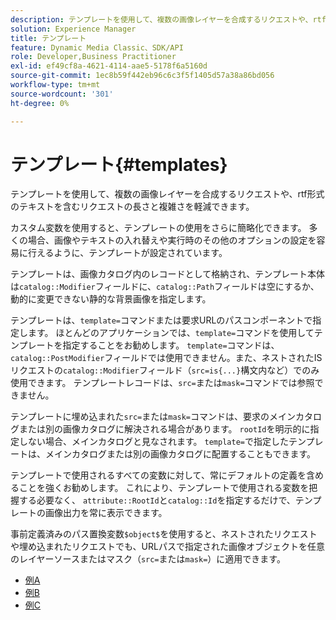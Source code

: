 ```yaml
---
description: テンプレートを使用して、複数の画像レイヤーを合成するリクエストや、rtf形式のテキストを含むリクエストの長さと複雑さを軽減できます。
solution: Experience Manager
title: テンプレート
feature: Dynamic Media Classic、SDK/API
role: Developer,Business Practitioner
exl-id: ef49cf8a-4621-4114-aae5-5178f6a5160d
source-git-commit: 1ec8b59f442eb96c6c3f5f1405d57a38a86bd056
workflow-type: tm+mt
source-wordcount: '301'
ht-degree: 0%

---
```


# テンプレート{#templates}

テンプレートを使用して、複数の画像レイヤーを合成するリクエストや、rtf形式のテキストを含むリクエストの長さと複雑さを軽減できます。

カスタム変数を使用すると、テンプレートの使用をさらに簡略化できます。 多くの場合、画像やテキストの入れ替えや実行時のその他のオプションの設定を容易に行えるように、テンプレートが設定されています。

テンプレートは、画像カタログ内のレコードとして格納され、テンプレート本体は`catalog::Modifier`フィールドに、`catalog::Path`フィールドは空にするか、動的に変更できない静的な背景画像を指定します。

テンプレートは、`template=`コマンドまたは要求URLのパスコンポーネントで指定します。 ほとんどのアプリケーションでは、`template=`コマンドを使用してテンプレートを指定することをお勧めします。 `template=`コマンドは、`catalog::PostModifier`フィールドでは使用できません。また、ネストされたISリクエストの`catalog::Modifier`フィールド（`src=is{...}`構文内など）でのみ使用できます。 テンプレートレコードは、`src=`または`mask=`コマンドでは参照できません。

テンプレートに埋め込まれた`src=`または`mask=`コマンドは、要求のメインカタログまたは別の画像カタログに解決される場合があります。 `rootId`を明示的に指定しない場合、メインカタログと見なされます。 `template=`で指定したテンプレートは、メインカタログまたは別の画像カタログに配置することもできます。

テンプレートで使用されるすべての変数に対して、常にデフォルトの定義を含めることを強くお勧めします。 これにより、テンプレートで使用される変数を把握する必要なく、 `attribute::RootId`と`catalog::Id`を指定するだけで、テンプレートの画像出力を常に表示できます。

事前定義済みのパス置換変数`$object$`を使用すると、ネストされたリクエストや埋め込まれたリクエストでも、URLパスで指定された画像オブジェクトを任意のレイヤーソースまたはマスク（`src=`または`mask=`）に適用できます。

* [例A](r-example-a.md)
* [例B](r-example-b.md)
* [例C](r-example-c.md)
